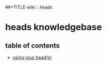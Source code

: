 ##+TITLE wiki :: heads

heads knowledgebase
===================

table of contents
-----------------

* [using your head(s)](/wiki/usingheads.html)
